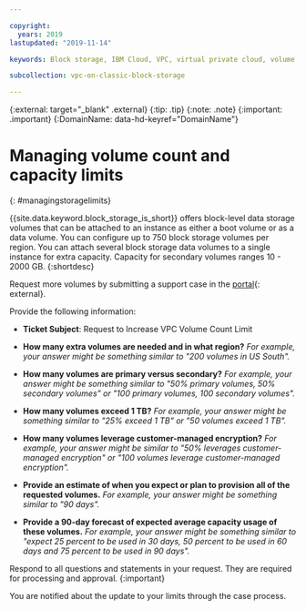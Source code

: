 ```yaml
---

copyright:
  years: 2019
lastupdated: "2019-11-14"

keywords: Block storage, IBM Cloud, VPC, virtual private cloud, volume, data storage, volume capacity, limit increase, global quota, quota increase

subcollection: vpc-on-classic-block-storage

---
```

{:external: target="_blank" .external}
{:tip: .tip}
{:note: .note}
{:important: .important}
{:DomainName: data-hd-keyref="DomainName"}

# Managing volume count and capacity limits
{: #managingstoragelimits}

{{site.data.keyword.block_storage_is_short}} offers block-level data storage volumes that can be attached to an instance as either a boot volume or as a data volume. You can configure up to 750 block storage volumes per region. You can attach several block storage data volumes to a single instance for extra capacity. Capacity for secondary volumes ranges 10 - 2000 GB.
{:shortdesc}

Request more volumes by submitting a support case in the [portal](https://{DomainName}/unifiedsupport/cases/add){: external}.

Provide the following information:

- **Ticket Subject**: Request to Increase VPC Volume Count Limit

- **How many extra volumes are needed and in what region?**
  *For example, your answer might be something similar to "200 volumes in US South".*

- **How many volumes are primary versus secondary?**
  *For example, your answer might be something similar to "50% primary volumes, 50% secondary volumes" or "100 primary volumes, 100 secondary volumes".*

- **How many volumes exceed 1 TB?**
  *For example, your answer might be something similar to "25% exceed 1 TB" or "50 volumes exceed 1 TB".*

- **How many volumes leverage customer-managed encryption?**
  *For example, your answer might be similar to "50% leverages customer-managed encryption" or "100 volumes leverage customer-managed encryption".*

- **Provide an estimate of when you expect or plan to provision all of the requested volumes.**
  *For example, your answer might be something similar to "90 days".*

- **Provide a 90-day forecast of expected average capacity usage of these volumes.**
  *For example, your answer might be something similar to "expect 25 percent to be used in 30 days, 50 percent to be used in 60 days and 75 percent to be used in 90 days".*

Respond to all questions and statements in your request. They are required for processing and approval.
{:important}

You are notified about the update to your limits through the case process.